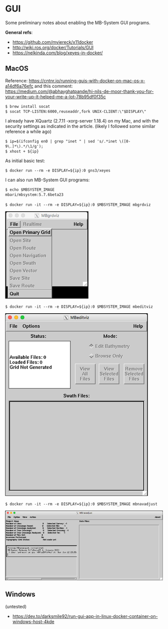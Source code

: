 # GUI

Some preliminary notes about enabling the MB-System GUI programs.

**General refs**:

- https://github.com/mviereck/x11docker
- http://wiki.ros.org/docker/Tutorials/GUI
- https://nelkinda.com/blog/xeyes-in-docker/

## MacOS

Reference: https://cntnr.io/running-guis-with-docker-on-mac-os-x-a14df6a76efc
and this comment:  https://medium.com/@abhayghatpande/hi-nils-de-moor-thank-you-for-your-write-up-it-helped-me-a-lot-78b95df0f35c

    $ brew install socat
    $ socat TCP-LISTEN:6000,reuseaddr,fork UNIX-CLIENT:\"$DISPLAY\"

I already have XQuartz (2.7.11 -xorg-server 1.18.4) on my Mac, and with the security
settings as indicated in the article.
(likely I followed some similar reference a while ago)

    $ ip=$(ifconfig en0 | grep "inet " | sed 's/.*inet \([0-9\.]*\).*/\1/g');
    $ xhost + ${ip}
    
As initial basic test:

    $ docker run --rm -e DISPLAY=${ip}:0 gns3/xeyes
    
I can also run MB-System GUI programs:

    $ echo $MBSYSTEM_IMAGE
    mbari/mbsystem:5.7.6beta23

    $ docker run -it --rm -e DISPLAY=${ip}:0 $MBSYSTEM_IMAGE mbgrdviz
    
![](mbgrdviz.png)

    $ docker run -it --rm -e DISPLAY=${ip}:0 $MBSYSTEM_IMAGE mbeditviz

![](mbeditviz.png)

    $ docker run -it --rm -e DISPLAY=${ip}:0 $MBSYSTEM_IMAGE mbnavadjust

![](mbnavadjust.png)

## Windows

(untested)

- https://dev.to/darksmile92/run-gui-app-in-linux-docker-container-on-windows-host-4kde
